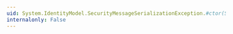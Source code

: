 ```yaml
---
uid: System.IdentityModel.SecurityMessageSerializationException.#ctor(System.String)
internalonly: False
---
```

